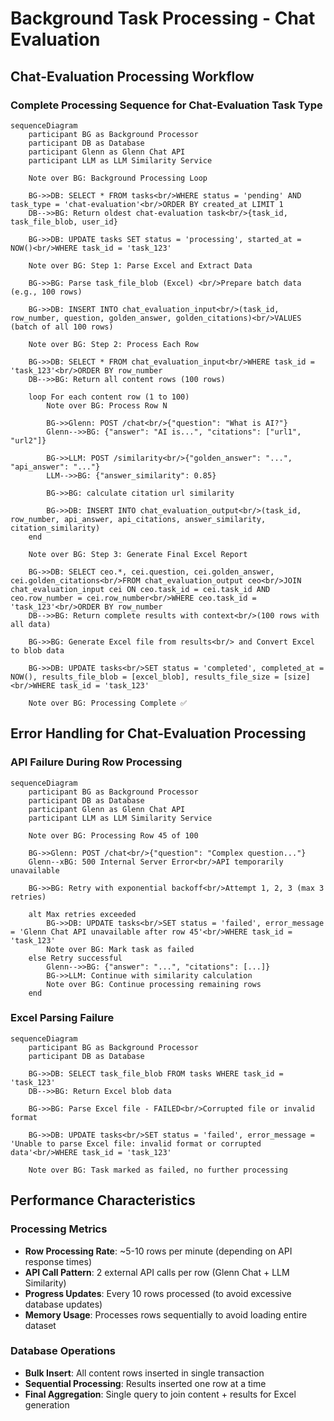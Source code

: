 # Background Task Processing - Chat Evaluation

## Chat-Evaluation Processing Workflow

### Complete Processing Sequence for Chat-Evaluation Task Type
```mermaid
sequenceDiagram
    participant BG as Background Processor
    participant DB as Database
    participant Glenn as Glenn Chat API
    participant LLM as LLM Similarity Service
    
    Note over BG: Background Processing Loop
    
    BG->>DB: SELECT * FROM tasks<br/>WHERE status = 'pending' AND task_type = 'chat-evaluation'<br/>ORDER BY created_at LIMIT 1
    DB-->>BG: Return oldest chat-evaluation task<br/>{task_id, task_file_blob, user_id}
    
    BG->>DB: UPDATE tasks SET status = 'processing', started_at = NOW()<br/>WHERE task_id = 'task_123'
    
    Note over BG: Step 1: Parse Excel and Extract Data
    
    BG->>BG: Parse task_file_blob (Excel) <br/>Prepare batch data (e.g., 100 rows)
    
    BG->>DB: INSERT INTO chat_evaluation_input<br/>(task_id, row_number, question, golden_answer, golden_citations)<br/>VALUES (batch of all 100 rows)
    
    Note over BG: Step 2: Process Each Row
    
    BG->>DB: SELECT * FROM chat_evaluation_input<br/>WHERE task_id = 'task_123'<br/>ORDER BY row_number
    DB-->>BG: Return all content rows (100 rows)
    
    loop For each content row (1 to 100)
        Note over BG: Process Row N
        
        BG->>Glenn: POST /chat<br/>{"question": "What is AI?"}
        Glenn-->>BG: {"answer": "AI is...", "citations": ["url1", "url2"]}
        
        BG->>LLM: POST /similarity<br/>{"golden_answer": "...", "api_answer": "..."}
        LLM-->>BG: {"answer_similarity": 0.85}

        BG->>BG: calculate citation url similarity
        
        BG->>DB: INSERT INTO chat_evaluation_output<br/>(task_id, row_number, api_answer, api_citations, answer_similarity, citation_similarity)
    end
    
    Note over BG: Step 3: Generate Final Excel Report
    
    BG->>DB: SELECT ceo.*, cei.question, cei.golden_answer, cei.golden_citations<br/>FROM chat_evaluation_output ceo<br/>JOIN chat_evaluation_input cei ON ceo.task_id = cei.task_id AND ceo.row_number = cei.row_number<br/>WHERE ceo.task_id = 'task_123'<br/>ORDER BY row_number
    DB-->>BG: Return complete results with context<br/>(100 rows with all data)
    
    BG->>BG: Generate Excel file from results<br/> and Convert Excel to blob data
    
    BG->>DB: UPDATE tasks<br/>SET status = 'completed', completed_at = NOW(), results_file_blob = [excel_blob], results_file_size = [size]<br/>WHERE task_id = 'task_123'
    
    Note over BG: Processing Complete ✅
```

## Error Handling for Chat-Evaluation Processing

### API Failure During Row Processing
```mermaid
sequenceDiagram
    participant BG as Background Processor
    participant DB as Database
    participant Glenn as Glenn Chat API
    participant LLM as LLM Similarity Service
    
    Note over BG: Processing Row 45 of 100
    
    BG->>Glenn: POST /chat<br/>{"question": "Complex question..."}
    Glenn--xBG: 500 Internal Server Error<br/>API temporarily unavailable
    
    BG->>BG: Retry with exponential backoff<br/>Attempt 1, 2, 3 (max 3 retries)
    
    alt Max retries exceeded
        BG->>DB: UPDATE tasks<br/>SET status = 'failed', error_message = 'Glenn Chat API unavailable after row 45'<br/>WHERE task_id = 'task_123'
        Note over BG: Mark task as failed
    else Retry successful
        Glenn-->>BG: {"answer": "...", "citations": [...]}
        BG->>LLM: Continue with similarity calculation
        Note over BG: Continue processing remaining rows
    end
```

### Excel Parsing Failure
```mermaid
sequenceDiagram
    participant BG as Background Processor
    participant DB as Database
    
    BG->>DB: SELECT task_file_blob FROM tasks WHERE task_id = 'task_123'
    DB-->>BG: Return Excel blob data
    
    BG->>BG: Parse Excel file - FAILED<br/>Corrupted file or invalid format
    
    BG->>DB: UPDATE tasks<br/>SET status = 'failed', error_message = 'Unable to parse Excel file: invalid format or corrupted data'<br/>WHERE task_id = 'task_123'
    
    Note over BG: Task marked as failed, no further processing
```

## Performance Characteristics

### Processing Metrics
- **Row Processing Rate**: ~5-10 rows per minute (depending on API response times)
- **API Call Pattern**: 2 external API calls per row (Glenn Chat + LLM Similarity)
- **Progress Updates**: Every 10 rows processed (to avoid excessive database updates)
- **Memory Usage**: Processes rows sequentially to avoid loading entire dataset

### Database Operations
- **Bulk Insert**: All content rows inserted in single transaction
- **Sequential Processing**: Results inserted one row at a time
- **Final Aggregation**: Single query to join content + results for Excel generation
